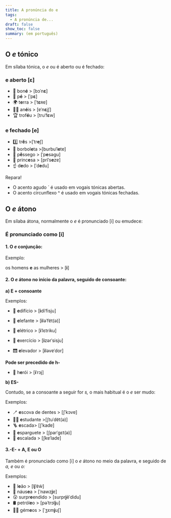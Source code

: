 ```yaml
---
title: A pronúncia do e
tags:
  - A pronúncia de...
draft: false
show_toc: false
summary: (em português)
---
```

## O *e* tónico

Em sílaba tónica, o *e* ou é aberto ou é fechado:

### e aberto [ε]

- <e-moji>🧢</e-moji> bon**é** > [bɔˈn**ɛ**]
- <e-moji>🦶</e-moji> p**é** > [ˈp**ɛ**]
- <e-moji>🌍</e-moji> t**e**rra > [ˈt**ɛ**ʀɐ]
- <e-moji>💍💍</e-moji> an**é**is > [ɐˈn**ɛ**jʃ]
- <e-moji>🏆</e-moji> trof**é**u > [truˈf**ɛ**w]

### e fechado [e]

- <e-moji>3️⃣</e-moji> tr**ê**s >[ˈtr**e**ʃ]
- <e-moji>🦋</e-moji> borbol**e**ta >[burbuˈl**e**tɐ]
- <e-moji>🍑</e-moji> p**ê**ssego > [ˈp**e**səɡu]
- <e-moji>👸</e-moji> princ**e**sa > [prĩˈs**e**zɐ]
- <e-moji>☝️</e-moji> d**e**do > [ˈd**e**du]

<article>Repara!

- O acento agudo ´ é usado em vogais tónicas abertas.
- O acento circunflexo ^ é usado em vogais tónicas fechadas.

</article>

## O *e* átono

Em sílaba átona, normalmente o *e* é pronunciado [i] ou emudece:

### É pronunciado como [i]

#### 1. O *e* conjunção: 

Exemplo: 

os homens **e** as mulheres > [**i**]

#### 2. O *e* átono no início da palavra, seguido de consoante:

**a) E + consoante**

Exemplos:

- <e-moji>🏢</e-moji> **e**difício > [**i**diˈfisju]

- <e-moji>🐘</e-moji> **e**lefante > [**i**ləˈfɐ̃t(ə)]

- <e-moji>🚃</e-moji> **e**létrico > [**i**ˈlɛtriku]

- <e-moji>🤸</e-moji> **e**xercício > [**i**zərˈsisju]

- <e-moji>🛗</e-moji> **e**levador > [**i**ləvɐˈdor]

**Pode ser precedido de h-**

- <e-moji>🦸</e-moji> h**e**rói > [**i**ˈrɔj]

**b) ES-**

Contudo, se a consoante a seguir for *s,* o mais habitual é o *e* ser mudo:

Exemplos:
- <e-moji>🪥</e-moji> **e**scova de dentes > [ʃˈkɔvɐ]
- <e-moji> 🧑‍🎓</e-moji> **e**studante >[ʃtuˈdɐ̃t(ə)]
- <e-moji> 🪜</e-moji> **e**scada> [ʃˈkadɐ]
- <e-moji>🍝</e-moji> **e**sparguete > [ʃparˈɡɛt(ə)]
- <e-moji> 🧗</e-moji> **e**scalada > [ʃkɐˈladɐ]

#### 3.-E- + A, E ou O 

Também é pronunciado como [i] o *e* átono no meio da palavra, e seguido de *a,* *e* ou *o:*

Exemplos:

- <e-moji>🦁</e-moji> l**e**ão > [l**j**ˈɐ̃w̃]
- <e-moji>🤢</e-moji> náus**e**a > [ˈnawz**j**ɐ]
- <e-moji>😲</e-moji> surpr**e**endido > [surpr**j**ẽˈdidu]
- <e-moji>🛢️</e-moji> petról**e**o > [pəˈtrɔl**j**u]
- <e-moji>👯‍♂️</e-moji> gém**e**os > [ˈʒɛm**j**uʃ]
